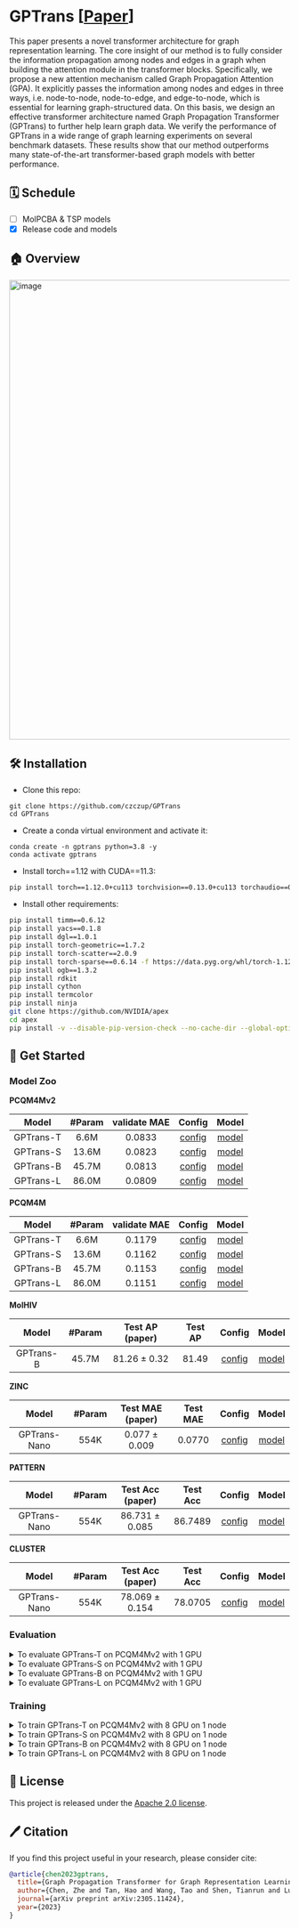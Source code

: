 # GPTrans [[Paper](https://arxiv.org/abs/2305.11424)]

<!-- ## Description -->

This paper presents a novel transformer architecture for graph representation learning. The core insight of our method is to fully consider the information propagation among nodes and edges in a graph when building the attention module in the transformer blocks. Specifically, we propose a new attention mechanism called Graph Propagation Attention (GPA). It explicitly passes the information among nodes and edges in three ways, i.e. node-to-node, node-to-edge, and edge-to-node, which is essential for learning graph-structured data. On this basis, we design an effective transformer architecture named Graph Propagation Transformer (GPTrans) to further help learn graph data. We verify the performance of GPTrans in a wide range of graph learning experiments on several benchmark datasets. These results show that our method outperforms many state-of-the-art transformer-based graph models with better performance.

## 🗓️ Schedule

- [ ] MolPCBA & TSP models
- [x] Release code and models

## 🏠 Overview

<img width="826" alt="image" src="https://github.com/czczup/GPTrans/assets/23737120/105c3aae-ac65-4fac-9e4a-94ff5436508a">

## 🛠️ Installation

- Clone this repo:

```
git clone https://github.com/czczup/GPTrans
cd GPTrans
```

- Create a conda virtual environment and activate it:

```
conda create -n gptrans python=3.8 -y
conda activate gptrans
```

- Install torch==1.12 with CUDA==11.3:

```bash
pip install torch==1.12.0+cu113 torchvision==0.13.0+cu113 torchaudio==0.12.0 --extra-index-url https://download.pytorch.org/whl/cu113
```

- Install other requirements:

```bash
pip install timm==0.6.12
pip install yacs==0.1.8
pip install dgl==1.0.1
pip install torch-geometric==1.7.2
pip install torch-scatter==2.0.9
pip install torch-sparse==0.6.14 -f https://data.pyg.org/whl/torch-1.12.0+cu113.html
pip install ogb==1.3.2
pip install rdkit
pip install cython
pip install termcolor
pip install ninja
git clone https://github.com/NVIDIA/apex
cd apex
pip install -v --disable-pip-version-check --no-cache-dir --global-option="--cpp_ext" --global-option="--cuda_ext" ./
```

## 🎯 Get Started

### Model Zoo

**PCQM4Mv2**

| Model     | #Param | validate MAE | Config                                                 | Model                                                                                  |
|:---------:|:------:|:------------:|:------------------------------------------------------:|:--------------------------------------------------------------------------------------:|
| GPTrans-T | 6.6M   | 0.0833       | [config](configs/pcqm4mv2/gptrans_tiny_pcqm4mv2.yaml)  | [model](https://huggingface.co/czczup/GPTrans/resolve/main/gptrans_tiny_pcqm4mv2.pth)  |
| GPTrans-S | 13.6M  | 0.0823       | [config](configs/pcqm4mv2/gptrans_small_pcqm4mv2.yaml) | [model](https://huggingface.co/czczup/GPTrans/resolve/main/gptrans_small_pcqm4mv2.pth) |
| GPTrans-B | 45.7M  | 0.0813       | [config](configs/pcqm4mv2/gptrans_base_pcqm4mv2.yaml)  | [model](https://huggingface.co/czczup/GPTrans/resolve/main/gptrans_base_pcqm4mv2.pth)  |
| GPTrans-L | 86.0M  | 0.0809       | [config](configs/pcqm4mv2/gptrans_large_pcqm4mv2.yaml) | [model](https://huggingface.co/czczup/GPTrans/resolve/main/gptrans_large_pcqm4mv2.pth) |

**PCQM4M**

| Model     | #Param | validate MAE | Config                                             | Model                                                                                |
|:---------:|:------:|:------------:|:--------------------------------------------------:|:------------------------------------------------------------------------------------:|
| GPTrans-T | 6.6M   | 0.1179       | [config](configs/pcqm4m/gptrans_tiny_pcqm4m.yaml)  | [model](https://huggingface.co/czczup/GPTrans/resolve/main/gptrans_tiny_pcqm4m.pth)  |
| GPTrans-S | 13.6M  | 0.1162       | [config](configs/pcqm4m/gptrans_small_pcqm4m.yaml) | [model](https://huggingface.co/czczup/GPTrans/resolve/main/gptrans_small_pcqm4m.pth) |
| GPTrans-B | 45.7M  | 0.1153       | [config](configs/pcqm4m/gptrans_base_pcqm4m.yaml)  | [model](https://huggingface.co/czczup/GPTrans/resolve/main/gptrans_base_pcqm4m.pth)  |
| GPTrans-L | 86.0M  | 0.1151       | [config](configs/pcqm4m/gptrans_large_pcqm4m.yaml) | [model](https://huggingface.co/czczup/GPTrans/resolve/main/gptrans_large_pcqm4m.pth) |

**MolHIV**

| Model     | #Param | Test AP (paper) | Test AP | Config                                            | Model                                                                               |
|:---------:|:------:|:---------------:|:-------:|:-------------------------------------------------:|:-----------------------------------------------------------------------------------:|
| GPTrans-B | 45.7M  | 81.26 ± 0.32    | 81.49   | [config](configs/molhiv/gptrans_base_molhiv.yaml) | [model](https://huggingface.co/czczup/GPTrans/resolve/main/gptrans_base_molhiv.pth) |

**ZINC**

| Model        | #Param | Test MAE (paper) | Test MAE | Config                                        | Model                                                                             |
|:------------:|:------:|:----------------:|:--------:|:---------------------------------------------:|:---------------------------------------------------------------------------------:|
| GPTrans-Nano | 554K   | 0.077 ± 0.009    | 0.0770   | [config](configs/zinc/gptrans_nano_zinc.yaml) | [model](https://huggingface.co/czczup/GPTrans/resolve/main/gptrans_nano_zinc.pth) |

**PATTERN**

| Model        | #Param | Test Acc (paper) | Test Acc | Config                                              | Model                                                                                |
|:------------:|:------:|:----------------:|:--------:|:---------------------------------------------------:|:------------------------------------------------------------------------------------:|
| GPTrans-Nano | 554K   | 86.731 ± 0.085   | 86.7489  | [config](configs/pattern/gptrans_nano_pattern.yaml) | [model](https://huggingface.co/czczup/GPTrans/resolve/main/gptrans_nano_pattern.pth) |

**CLUSTER**

| Model        | #Param | Test Acc (paper) | Test Acc | Config                                              | Model                                                                                |
|:------------:|:------:|:----------------:|:--------:|:---------------------------------------------------:|:------------------------------------------------------------------------------------:|
| GPTrans-Nano | 554K   | 78.069 ± 0.154   | 78.0705  | [config](configs/cluster/gptrans_nano_cluster.yaml) | [model](https://huggingface.co/czczup/GPTrans/resolve/main/gptrans_nano_cluster.pth) |

### Evaluation

<details>
<summary> To evaluate GPTrans-T on PCQM4Mv2 with 1 GPU </summary>
<br>
<div>

```shell
wget https://huggingface.co/czczup/GPTrans/resolve/main/gptrans_tiny_pcqm4mv2.pth
sh dist_train.sh configs/pcqm4mv2/gptrans_tiny_pcqm4mv2.yaml 1 --resume ./gptrans_tiny_pcqm4mv2.pth --eval
```

</div>
</details>

<details>
<summary> To evaluate GPTrans-S on PCQM4Mv2 with 1 GPU </summary>
<br>
<div>

```shell
wget https://huggingface.co/czczup/GPTrans/resolve/main/gptrans_small_pcqm4mv2.pth
sh dist_train.sh configs/pcqm4mv2/gptrans_small_pcqm4mv2.yaml 1 --resume ./gptrans_small_pcqm4mv2.pth --eval
```

</div>
</details>

<details>
<summary> To evaluate GPTrans-B on PCQM4Mv2 with 1 GPU </summary>
<br>
<div>

```shell
wget https://huggingface.co/czczup/GPTrans/resolve/main/gptrans_base_pcqm4mv2.pth
sh dist_train.sh configs/pcqm4mv2/gptrans_base_pcqm4mv2.yaml 1 --resume ./gptrans_base_pcqm4mv2.pth --eval
```

</div>
</details>

<details>
<summary> To evaluate GPTrans-L on PCQM4Mv2 with 1 GPU </summary>
<br>
<div>

```shell
wget https://huggingface.co/czczup/GPTrans/resolve/main/gptrans_large_pcqm4mv2.pth
sh dist_train.sh configs/pcqm4mv2/gptrans_large_pcqm4mv2.yaml 1 --resume ./gptrans_large_pcqm4mv2.pth --eval
```

</div>
</details>

### Training

<details>
<summary> To train GPTrans-T on PCQM4Mv2 with 8 GPU on 1 node </summary>
<br>
<div>

```shell
sh dist_train.sh configs/pcqm4mv2/gptrans_tiny_pcqm4mv2.yaml 8
```

</div>
</details>

<details>
<summary> To train GPTrans-S on PCQM4Mv2 with 8 GPU on 1 node </summary>
<br>
<div>

```shell
sh dist_train.sh configs/pcqm4mv2/gptrans_small_pcqm4mv2.yaml 8
```

</div>
</details>

<details>
<summary> To train GPTrans-B on PCQM4Mv2 with 8 GPU on 1 node </summary>
<br>
<div>

```shell
sh dist_train.sh configs/pcqm4mv2/gptrans_base_pcqm4mv2.yaml 8
```

</div>
</details>

<details>
<summary> To train GPTrans-L on PCQM4Mv2 with 8 GPU on 1 node </summary>
<br>
<div>

```shell
sh dist_train.sh configs/pcqm4mv2/gptrans_large_pcqm4mv2.yaml 8
```

</div>
</details>

## 🎫 License

This project is released under the [Apache 2.0 license](LICENSE).

## 🖊️ Citation

If you find this project useful in your research, please consider cite:

```BibTeX
@article{chen2023gptrans,
  title={Graph Propagation Transformer for Graph Representation Learning},
  author={Chen, Zhe and Tan, Hao and Wang, Tao and Shen, Tianrun and Lu, Tong and Peng, Qiuying and Cheng, Cheng and Qi, Yue},
  journal={arXiv preprint arXiv:2305.11424},
  year={2023}
}
```

